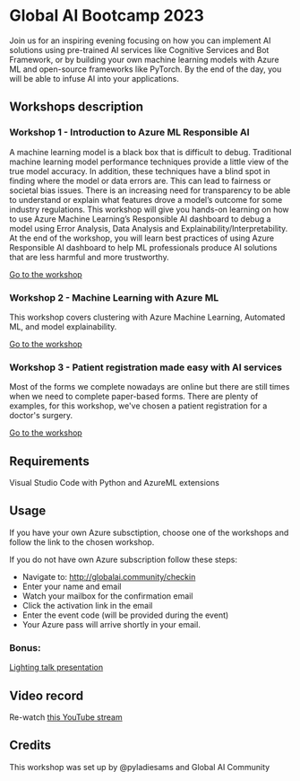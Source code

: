# Global AI Bootcamp 2023

Join us for an inspiring evening focusing on how you can implement AI solutions using pre-trained AI services like Cognitive Services and Bot Framework, or by building your own machine learning models with Azure ML and open-source frameworks like PyTorch. By the end of the day, you will be able to infuse AI into your applications.

## Workshops description

### Workshop 1 - Introduction to Azure ML Responsible AI

A machine learning model is a black box that is difficult to debug. Traditional machine learning model performance techniques provide a little view of the true model accuracy. In addition, these techniques have a blind spot in finding where the model or data errors are. This can lead to fairness or societal bias issues. There is an increasing need for transparency to be able to understand or explain what features drove a model’s outcome for some industry regulations. This workshop will give you hands-on learning on how to use Azure Machine Learning’s Responsible AI dashboard to debug a model using Error Analysis, Data Analysis and Explainability/Interpretability. At the end of the workshop, you will learn best practices of using Azure Responsible AI dashboard to help ML professionals produce AI solutions that are less harmful and more trustworthy.

[Go to the workshop]()

### Workshop 2 - Machine Learning with Azure ML

This workshop covers clustering with Azure Machine Learning, Automated ML, and model explainability.

[Go to the workshop]()

### Workshop 3 - Patient registration made easy with AI services

Most of the forms we complete nowadays are online but there are still times when we need to complete paper-based forms. There are plenty of examples, for this workshop, we've chosen a patient registration for a doctor's surgery.

[Go to the workshop]()

## Requirements
Visual Studio Code with Python and AzureML extensions

## Usage
If you have your own Azure subsctiption, choose one of the workshops and follow the link to the chosen workshop.

If you do not have own Azure subscription follow these steps:
- Navigate to: http://globalai.community/checkin
- Enter your name and email
- Watch your mailbox for the confirmation email
- Click the activation link in the email
- Enter the event code (will be provided during the event)
- Your Azure pass will arrive shortly in your email.

### Bonus: 

[Lighting talk presentation](here)

## Video record
Re-watch [this YouTube stream](https://www.youtube.com/live/6sAAXNrFJuU?feature=share)

## Credits
This workshop was set up by @pyladiesams and Global AI Community
